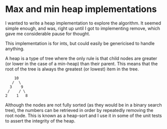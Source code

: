 Max and min heap implementations
================================

I wanted to write a heap implementation to explore the algorithm. It seemed simple enough, and was, right up until
I got to implementing remove, which gave me considerable pause for thought.

This implementation is for ints, but could easily be genericised to handle anything.

A heap is a type of tree where the only rule is that child nodes are greater (or lower in the case of a min-heap) than
their parent. This means that the root of the tree is always the greatest (or lowest) item in the tree.

        10
       /  \
      3    9
     /    / \
    2    1   8

Although the nodes are not fully sorted (as they would be in a binary search tree), the numbers can be retrieved
in order by repeatedly removing the root node. This is known as a heap-sort and I use it in some of the unit tests to
assert the integrity of the heap.